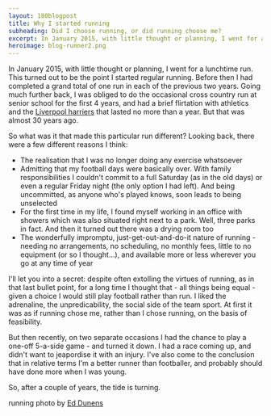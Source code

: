 ```yaml
---
layout: 180blogpost
title: Why I started running
subheading: Did I choose running, or did running choose me?
excerpt: In January 2015, with little thought or planning, I went for a lunchtime run. This turned out to be the point I started regular running.
heroimage: blog-runner2.png
---
```


<p>In January 2015, with little thought or planning, I went for a lunchtime run. This turned out to be the point I started regular running. Before then I had completed a grand total of one run in each of the previous two years. Going much further back, I was obliged to do the occasional cross country run at senior school for the first 4 years, and had a brief flirtation with athletics and the <a href="http://www.liverpoolharriers.co.uk/">Liverpool harriers</a> that lasted no more than a year. But that was almost 30 years ago.</p>

<p>So what was it that made this particular run different? Looking back, there were a few different reasons I think:</p>

* The realisation that I was no longer doing any exercise whatsoever
* Admitting that my football days were basically over. With family responsibilities I couldn't commit to a full Saturday (as in the old days) or even a regular Friday night (the only option I had left). And being uncommitted, as anyone who's played knows, soon leads to being unselected
* For the first time in my life, I found myself working in an office with showers which was also situated right next to a park. Well, three parks in fact. And then it turned out there was a drying room too
* The wonderfully impromptu, just-get-out-and-do-it nature of running - needing no arrangements, no scheduling, no monthly fees, little to no equipment (or so I thought...), and available more or less wherever you go at any time of year


<p>I'll let you into a secret: despite often extolling the virtues of running, as in that last bullet point, for a long time I thought that - all things being equal - given a choice I would still play football rather than run. I liked the adrenaline, the unpredicability, the social side of the team sport. At first it was as if running chose me, rather than I chose running, on the basis of feasibility.</p>

<p>But then recently, on two separate occasions I had the chance to play a one-off 5-a-side game - and turned it down. I had a race coming up, and didn't want to jeapordise it with an injury. I've also come to the conclusion that in relative terms I'm a better runner than footballer, and probably should have done more when I was young. </p>

<p>So, after a couple of years, the tide is turning.</p>


<p class="photocredit text-muted"><i class="fa fa-creative-commons fa-fw"></i> running photo by <a href="https://www.flickr.com/photos/blachswan/">Ed Dunens</a></p>


